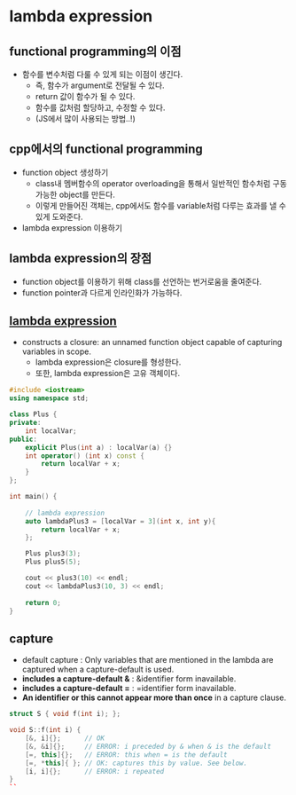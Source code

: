 # lambda expression

## functional programming의 이점
  - 함수를 변수처럼 다룰 수 있게 되는 이점이 생긴다.
    - 즉, 함수가 argument로 전달될 수 있다.
    - return 값이 함수가 될 수 있다.
    - 함수를 값처럼 할당하고, 수정할 수 있다.
    - (JS에서 많이 사용되는 방법..!)
    
## cpp에서의 functional programming
  - function object 생성하기
    - class내 멤버함수의 operator overloading을 통해서 일반적인 함수처럼 구동가능한 object를 만든다.
    - 이렇게 만들어진 객체는, cpp에서도 함수를 variable처럼 다루는 효과를 낼 수 있게 도와준다.
  - lambda expression 이용하기
  
## lambda expression의 장점
  - function object를 이용하기 위해 class를 선언하는 번거로움을 줄여준다.
  - function pointer과 다르게 인라인화가 가능하다.
  
## [lambda expression](https://docs.microsoft.com/ko-kr/cpp/cpp/lambda-expressions-in-cpp?view=msvc-160)
  - constructs a closure: an unnamed function object capable of capturing variables in scope.
    - lambda expression은 closure를 형성한다.
    - 또한, lambda expression은 고유 객체이다.
    
```cpp
#include <iostream>
using namespace std;

class Plus {
private:
	int localVar;
public:
	explicit Plus(int a) : localVar(a) {}
	int operator() (int x) const {
		return localVar + x;
	}
};

int main() {
  
	// lambda expression
	auto lambdaPlus3 = [localVar = 3](int x, int y){
		return localVar + x;
	};

	Plus plus3(3);
	Plus plus5(5);

	cout << plus3(10) << endl;
	cout << lambdaPlus3(10, 3) << endl;
	
	return 0;
}
```

## capture
  - default capture : Only variables that are mentioned in the lambda are captured when a capture-default is used.
  - **includes a capture-default &** : &identifier form inavailable.
  - **includes a capture-default =** : =identifier form inavailable.
  - **An identifier or this cannot appear more than once** in a capture clause.
  
```cpp
struct S { void f(int i); };

void S::f(int i) {
    [&, i]{};      // OK
    [&, &i]{};     // ERROR: i preceded by & when & is the default
    [=, this]{};   // ERROR: this when = is the default
    [=, *this]{ }; // OK: captures this by value. See below.
    [i, i]{};      // ERROR: i repeated
}
``
